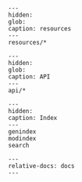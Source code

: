 <!-- markdownlint-disable MD041-->
```{toctree}
---
hidden:
glob:
caption: resources
---
resources/*
```

```{toctree}
---
hidden:
glob:
caption: API
---
api/*
```

```{toctree}
---
hidden:
caption: Index
---
genindex
modindex
search
```

```{include} ../README.md
---
relative-docs: docs
---
```
